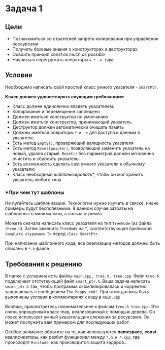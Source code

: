 # Задача 1
## Цели

- Познакомиться со стратегией запрета копирования при управлении рессурсами
- Получить базовые знания о конструкторах и деструкторах
- Освоить принцип *const as much as possible*
- Научиться перегружать операторы `= * -> type`

## Условие

Необходимо написать свой простой класс умного указателя - `SmartPtr`.

**Класс должен удовлетворять слующим требованиям:**

- Класс должен единолично владеть указателем.
- Копирование и перемещение запрещено
- Должен иметься конструктор по умолчанию
- Должен иметься конструктор, принимающий указатель
- Деструктор должен автоматически очищать память
- Должны иметься операторы `* и ->` для доступа к данным в указателе
- Есть метод `Empty()`, проверяющий валидность указателя
- Есть метод `Reset(pointer)`, позволяющий заменить указатель на новый, удалив старый. `Reset()` без параметров должен мгновенно очистить и сбросить указатель.  
- Есть возможность сделать cast умного указателя к обычному указателю
- Класс необходимо *шаблонизировать\**, чтобы он мог хранить указатель любого типа. 

### \*При чем тут шаблоны
Не пугайтесь шаблонизации. Технологии нужно изучать в связке, иначе примеры будут бесполезными. В данном случае затраты на шаблонность минимальны, а польза огромна.

Можете сначала написать класс указателя на тип `TreeNode` (из файла `three.h`). Затем заменить `TreeNode` на `T`, соответствующей припиской `template <typename T>` перед `class SmartPtr`.

При написании шаблонного кода, все реализации методов должны быть описаны в `*.h` файле.

## Требования к решению

В папке с условием есть файлы `main.cpp, tree.h, tree.cpp`. Файл `tree.h` подключает отстутвующий файл `smart_ptr.h`. Ваша задача написать `smart_ptr.h` так, чтобы программа скомпилировалась и корректно завершилась с сообщением `The happy end!`. При этом должны быть выполнены условия в комментариях к коду.в `main.cpp`

Вообще, присмотритесь повнимательнее к файлам `tree.h tree.cpp`. Это очень упрощенный класс map, реализованный с помощью дерева. Он ловко использует умный указатель для слежения за ресурсами. Он может послужить вам примером для последующих работ. 

Особое внимание обратите на то, как используются **namespace**, **const**-квалификаторы, как разбит функционал между `*.h и *.cpp`, где происходят `#include`, как производится защита хэдеров...

